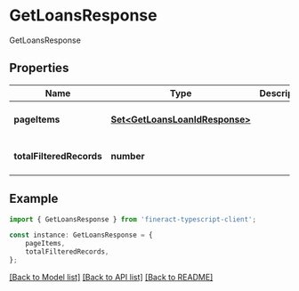 # GetLoansResponse

GetLoansResponse

## Properties

Name | Type | Description | Notes
------------ | ------------- | ------------- | -------------
**pageItems** | [**Set&lt;GetLoansLoanIdResponse&gt;**](GetLoansLoanIdResponse.md) |  | [optional] [default to undefined]
**totalFilteredRecords** | **number** |  | [optional] [default to undefined]

## Example

```typescript
import { GetLoansResponse } from 'fineract-typescript-client';

const instance: GetLoansResponse = {
    pageItems,
    totalFilteredRecords,
};
```

[[Back to Model list]](../README.md#documentation-for-models) [[Back to API list]](../README.md#documentation-for-api-endpoints) [[Back to README]](../README.md)

